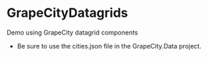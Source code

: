 # GrapeCityDatagrids
Demo using GrapeCity datagrid components

- Be sure to use the cities.json file in the GrapeCity.Data project.
